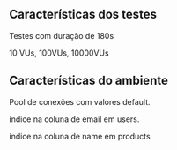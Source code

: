 ## Características dos testes

Testes com duração de 180s

10 VUs, 100VUs, 10000VUs

## Características do ambiente

Pool de conexões com valores default.

índice na coluna de email em users.

índice na coluna de name em products
